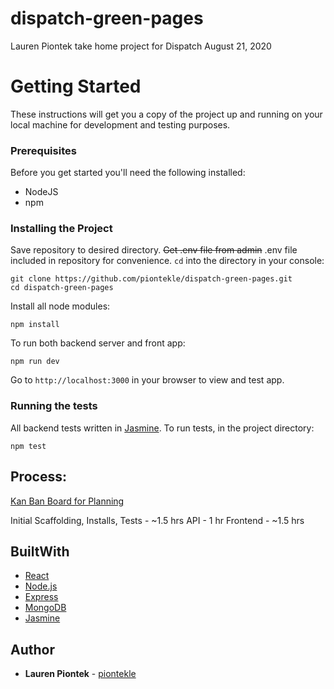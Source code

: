 # dispatch-green-pages
Lauren Piontek take home project for Dispatch August 21, 2020

# Getting Started
These instructions will get you a copy of the project up and running on your local machine for development and testing purposes.

### Prerequisites
Before you get started you'll need the following installed:
- NodeJS
- npm

### Installing the Project
Save repository to desired directory. ~~Get .env file from admin~~ .env file included in repository for convenience. `cd` into the directory in your console:

```
git clone https://github.com/piontekle/dispatch-green-pages.git
cd dispatch-green-pages
```

Install all node modules:

`npm install`

To run both backend server and front app:

`npm run dev`

Go to `http://localhost:3000` in your browser to view and test app.

### Running the tests
All backend tests written in [Jasmine](https://jasmine.github.io/pages/getting_started.html). To run tests, in the project directory:

`npm test`

## Process:
[Kan Ban Board for Planning](https://trello.com/b/I34pKs2G/dispatch-green-pages)

Initial Scaffolding, Installs, Tests - ~1.5 hrs
API - 1 hr
Frontend - ~1.5 hrs


## BuiltWith
- [React](https://reactjs.org/)
- [Node.js](https://nodejs.org/en/)
- [Express](https://expressjs.com/)
- [MongoDB](https://www.mongodb.com/)
- [Jasmine](https://jasmine.github.io/)

## Author
- __Lauren Piontek__ - [piontekle](https://github.com/piontekle)
